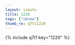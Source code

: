 ```yaml
--- 
layout: sieutv
title: 1220
tags: ["uknow"]
thumb_re: q7t11220
---
```

{% include q7t1 key="1220" %} 
